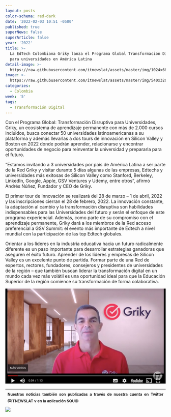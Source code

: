 ```yaml
---
layout: posts
color-schema: red-dark
date: '2022-02-03 10:51 -0500'
published: true
superNews: false
superArticle: false
year: '2022'
title: >-
  La EdTech Colombiana Griky lanza el Programa Global Transformación Disruptiva
  para universidades en América Latina 
detail-image: >-
  https://raw.githubusercontent.com/itnewslat/assets/master/img/1024x680/griky-youtube-g.jpg
image: >-
  https://raw.githubusercontent.com/itnewslat/assets/master/img/540x320/griky-youtube-p.jpg
categories:
  - Colombia
week: '5'
tags:
  - Transformación Digital
---
```

Con el Programa Global: Transformación Disruptiva para Universidades, Griky, un ecosistema de aprendizaje permanente con más de 2.000 cursos incluidos, busca conectar 50 universidades latinoamericanas a su plataforma y además llevarlas a dos tours de innovación en Silicon Valley y Boston en 2022 donde podrán aprender, relacionarse y encontrar oportunidades de negocio para reinventar la universidad y prepararla para el futuro.

“Estamos invitando a 3 universidades por país de América Latina a ser parte de la Red Griky y visitar durante 5 días algunas de las empresas, Edtechs y universidades más exitosas de Silicon Valley como Stanford, Berkeley, LinkedIn, Google, Apple, GSV Ventures y Udemy, entre otros”, afirmó Andrés Núñez, Fundador y CEO de Griky.

El primer tour de innovación se realizará del 28 de marzo – 1 de abril, 2022 y las inscripciones cierran el 28 de febrero, 2022. La innovación constante, la adaptación al cambio y la transformación disruptiva son habilidades indispensables para las Universidades del futuro y serán el enfoque de este programa experiencial. Además, como parte de su compromiso con el aprendizaje permanente, Griky dará a los miembros de la Red acceso preferencial a GSV Summit: el evento más importante de Edtech a nivel mundial con la participación de las top Edtech globales.

Orientar a los líderes en la industria educativa hacia un futuro radicalmente diferente es un paso importante para desarrollar estrategias ganadoras que aseguren el éxito futuro. Aprender de los líderes y empresas de Silicon Valley es un excelente punto de partida. Formar parte de una Red de expertos, rectores, fundadores, consejeros y presidentes de universidades de la región – que también buscan liderar la transformación digital en un mundo cada vez más volátil es una oportunidad ideal para que la Educación Superior de la región comience su transformación de forma colaborativa.

![](https://raw.githubusercontent.com/itnewslat/assets/master/img/540x320/griky-youtube-p.jpg)

<table style="height: 42px;" width="569">
<tbody>
<tr>
<td style="text-align: justify;"><sub><strong>Nuestras noticias también son publicadas a través de nuestra cuenta en Twitter <a href="https://twitter.com/itnewslat?lang=es">@ITNEWSLAT</a> y en la aplicación <a href="https://squidapp.co/en/">SQUID</a></strong></sub></td>
</tr>
</tbody>
</table>

<img src="https://tracker.metricool.com/c3po.jpg?hash=56f88a41e39ab42c063cc51676587a04"/>